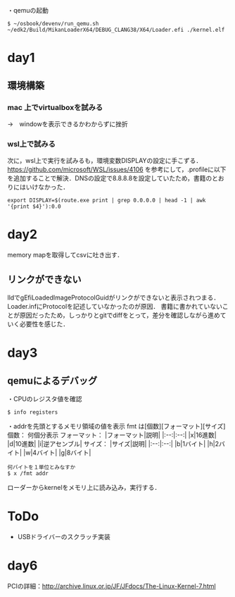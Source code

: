 ・qemuの起動
```
$ ~/osbook/devenv/run_qemu.sh ~/edk2/Build/MikanLoaderX64/DEBUG_CLANG38/X64/Loader.efi ./kernel.elf
```

# day1
##  環境構築
### mac 上でvirtualboxを試みる
→　windowを表示できるかわからずに挫折
### wsl上で試みる
次に，wsl上で実行を試みるも，環境変数DISPLAYの設定に手こずる．
https://github.com/microsoft/WSL/issues/4106
を参考にして，.profileに以下を追加することで解決．DNSの設定で8.8.8.8を設定していたため，書籍のとおりにはいけなかった．

```
export DISPLAY=$(route.exe print | grep 0.0.0.0 | head -1 | awk '{print $4}'):0.0
```

# day2
memory mapを取得してcsvに吐き出す．

## リンクができない
lldでgEfiLoadedImageProtocolGuidがリンクができないと表示されつまる．
Loader.infにProtocolを記述していなかったのが原因．
書籍に書かれていないことが原因だったため，しっかりとgitでdiffをとって，差分を確認しながら進めていく必要性を感じた．

# day3
## qemuによるデバッグ
・CPUのレジスタ値を確認
```
$ info registers
```
・addrを先頭とするメモリ領域の値を表示
fmt は[個数][フォーマット][サイズ]
個数：
何個分表示
フォーマット：
|フォーマット|説明|
|:--:|:--:|
|x|16進数|
|d|10進数|
|i|逆アセンブル|
サイズ：
|サイズ|説明|
|:--:|:--:|
|b|1バイト|
|h|2バイト|
|w|4バイト|
|g|8バイト|
```
何バイトを１単位とみなすか
$ x /fmt addr
```
ローダーからkernelをメモリ上に読み込み，実行する．


# ToDo
- USBドライバーのスクラッチ実装

# day6
PCIの詳細：http://archive.linux.or.jp/JF/JFdocs/The-Linux-Kernel-7.html
